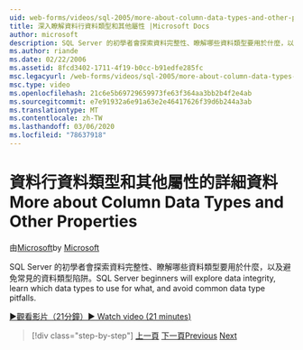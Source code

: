 ```yaml
---
uid: web-forms/videos/sql-2005/more-about-column-data-types-and-other-properties
title: 深入瞭解資料行資料類型和其他屬性 |Microsoft Docs
author: microsoft
description: SQL Server 的初學者會探索資料完整性、瞭解哪些資料類型要用於什麼，以及避免常見的資料類型陷阱。
ms.author: riande
ms.date: 02/22/2006
ms.assetid: 8fcd3402-1711-4f19-b0cc-b91edfe285fc
msc.legacyurl: /web-forms/videos/sql-2005/more-about-column-data-types-and-other-properties
msc.type: video
ms.openlocfilehash: 21c6e5b69729659973fe63f364aa3bb2b4f2e4ab
ms.sourcegitcommit: e7e91932a6e91a63e2e46417626f39d6b244a3ab
ms.translationtype: MT
ms.contentlocale: zh-TW
ms.lasthandoff: 03/06/2020
ms.locfileid: "78637918"
---
```

# <a name="more-about-column-data-types-and-other-properties"></a><span data-ttu-id="29dff-103">資料行資料類型和其他屬性的詳細資料</span><span class="sxs-lookup"><span data-stu-id="29dff-103">More about Column Data Types and Other Properties</span></span>

<span data-ttu-id="29dff-104">由[Microsoft](https://github.com/microsoft)</span><span class="sxs-lookup"><span data-stu-id="29dff-104">by [Microsoft](https://github.com/microsoft)</span></span>

<span data-ttu-id="29dff-105">SQL Server 的初學者會探索資料完整性、瞭解哪些資料類型要用於什麼，以及避免常見的資料類型陷阱。</span><span class="sxs-lookup"><span data-stu-id="29dff-105">SQL Server beginners will explore data integrity, learn which data types to use for what, and avoid common data type pitfalls.</span></span>

[<span data-ttu-id="29dff-106">&#9654;觀看影片（21分鐘）</span><span class="sxs-lookup"><span data-stu-id="29dff-106">&#9654; Watch video (21 minutes)</span></span>](https://channel9.msdn.com/Blogs/ASP-NET-Site-Videos/more-about-column-data-types-and-other-properties)

> [!div class="step-by-step"]
> <span data-ttu-id="29dff-107">[上一頁](understanding-database-tables-and-records.md)
> [下一頁](designing-relational-database-tables.md)</span><span class="sxs-lookup"><span data-stu-id="29dff-107">[Previous](understanding-database-tables-and-records.md)
[Next](designing-relational-database-tables.md)</span></span>
